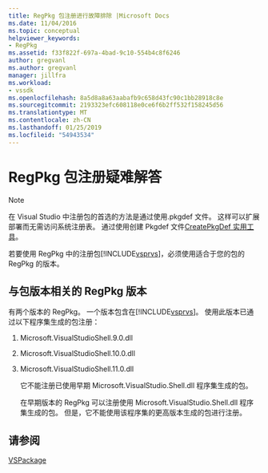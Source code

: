 ```yaml
---
title: RegPkg 包注册进行故障排除 |Microsoft Docs
ms.date: 11/04/2016
ms.topic: conceptual
helpviewer_keywords:
- RegPkg
ms.assetid: f33f822f-697a-4bad-9c10-554b4c8f6246
author: gregvanl
ms.author: gregvanl
manager: jillfra
ms.workload:
- vssdk
ms.openlocfilehash: 8a5d8a8a63aabafb9c658d43fc90c1bb28918c8e
ms.sourcegitcommit: 2193323efc608118e0ce6f6b2ff532f158245d56
ms.translationtype: MT
ms.contentlocale: zh-CN
ms.lasthandoff: 01/25/2019
ms.locfileid: "54943534"
---
```

# <a name="troubleshooting-regpkg-package-registration"></a>RegPkg 包注册疑难解答
> [!NOTE]
>  在 Visual Studio 中注册包的首选的方法是通过使用.pkgdef 文件。 这样可以扩展部署而无需访问系统注册表。 通过使用创建 Pkgdef 文件[CreatePkgDef 实用工具](../../extensibility/internals/createpkgdef-utility.md)。  
  
 若要使用 RegPkg 中的注册包[!INCLUDE[vsprvs](../../code-quality/includes/vsprvs_md.md)]，必须使用适合于您的包的 RegPkg 的版本。  
  
## <a name="regpkg-versions-related-to-package-versions"></a>与包版本相关的 RegPkg 版本  
 有两个版本的 RegPkg。 一个版本包含在[!INCLUDE[vsprvs](../../code-quality/includes/vsprvs_md.md)]。 使用此版本已通过以下程序集生成的包注册：  
  
1. Microsoft.VisualStudioShell.9.0.dll  
  
2. Microsoft.VisualStudioShell.10.0.dll  
  
3. Microsoft.VisualStudioShell.11.0.dll  
  
   它不能注册已使用早期 Microsoft.VisualStudio.Shell.dll 程序集生成的包。  
  
   在早期版本的 RegPkg 可以注册使用 Microsoft.VisualStudio.Shell.dll 程序集生成的包。 但是，它不能使用该程序集的更高版本生成的包进行注册。  
  
## <a name="see-also"></a>请参阅  
 [VSPackage](../../extensibility/internals/vspackages.md)